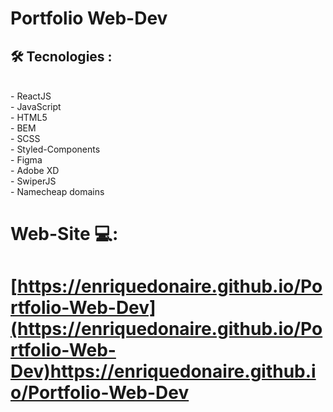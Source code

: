#  Portfolio Web-Dev 
##  🛠️ Tecnologies  : 
<br/>
- ReactJS <br/>
- JavaScript <br/>
- HTML5 <br/>
- BEM <br/>
- SCSS <br/>
- Styled-Components <br/>
- Figma <br/>
- Adobe XD <br/>
- SwiperJS <br/>
- Namecheap domains
<br/>

#  Web-Site  💻: 

#   [https://enriquedonaire.github.io/Portfolio-Web-Dev](https://enriquedonaire.github.io/Portfolio-Web-Dev)https://enriquedonaire.github.io/Portfolio-Web-Dev
